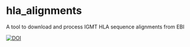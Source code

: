 # hla_alignments
A tool to download and process IGMT HLA sequence alignments from EBI

[![DOI](https://zenodo.org/badge/19622/danielmirchandani/hla_alignments.svg)](https://zenodo.org/badge/latestdoi/19622/danielmirchandani/hla_alignments)
